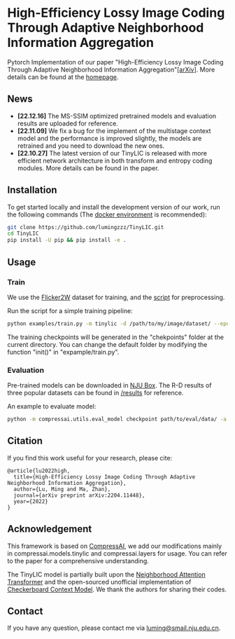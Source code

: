 # High-Efficiency Lossy Image Coding Through Adaptive Neighborhood Information Aggregation
Pytorch Implementation of our paper "High-Efficiency Lossy Image Coding Through Adaptive Neighborhood Information Aggregation"[[arXiv]](https://arxiv.org/abs/2204.11448). More details can be found at the [homepage](https://njuvision.github.io/TinyLIC/). 

## News
- __[22.12.16]__ The MS-SSIM optimized pretrained models and evaluation results are uploaded for reference.
- __[22.11.09]__ We fix a bug for the implement of the multistage context model and the performance is improved slightly, the models are retrained and you need to download the new ones.
- __[22.10.27]__ The latest version of our TinyLIC is released with more efficient network architecture in both transform and entropy coding modules. More details can be found in the paper.

## Installation
To get started locally and install the development version of our work, run the following commands (The [docker environment](https://hub.docker.com/layers/pytorch/pytorch/1.11.0-cuda11.3-cudnn8-devel/images/sha256-9bfcfa72b6b244c1fbfa24864eec97fb29cfafc065999e9a9ba913fa1e690a02?context=explore) is recommended):
```bash
git clone https://github.com/lumingzzz/TinyLIC.git
cd TinyLIC
pip install -U pip && pip install -e .
```

## Usage

### Train
We use the [Flicker2W](https://github.com/liujiaheng/CompressionData) dataset for training, and the [script](https://github.com/xyq7/InvCompress/tree/main/codes/scripts) for preprocessing.

Run the script for a simple training pipeline:
```bash
python examples/train.py -m tinylic -d /path/to/my/image/dataset/ --epochs 400 -lr 1e-4 --batch-size 8 --cuda --save
```
The training checkpoints will be generated in the "chekpoints" folder at the current directory. You can change the default folder by modifying the function "init()" in "expample/train.py".


### Evaluation
Pre-trained models can be downloaded in [NJU Box](https://box.nju.edu.cn/d/d5e8243f5e4b44848769/). The R-D results of three popular datasets can be found in [/results](https://github.com/lumingzzz/TinyLIC/tree/main/results) for reference.

An example to evaluate model:
```bash
python -m compressai.utils.eval_model checkpoint path/to/eval/data/ -a tinylic -p path/to/pretrained/model --cuda
```

## Citation
If you find this work useful for your research, please cite:

```
@article{lu2022high,
  title={High-Efficiency Lossy Image Coding Through Adaptive Neighborhood Information Aggregation},
  author={Lu, Ming and Ma, Zhan},
  journal={arXiv preprint arXiv:2204.11448},
  year={2022}
}
```

## Acknowledgement
This framework is based on [CompressAI](https://github.com/InterDigitalInc/CompressAI/), we add our modifications mainly in compressai.models.tinylic and compressai.layers for usage. You can refer to the paper for a comprehensive understanding.

The TinyLIC model is partially built upon the [Neighborhood Attention Transformer](https://github.com/SHI-Labs/Neighborhood-Attention-Transformer) and the open-sourced unofficial implementation of [Checkerboard Context Model](https://github.com/leelitian/Checkerboard-Context-Model-Pytorch). We thank the authors for sharing their codes.

## Contact
If you have any question, please contact me via luming@smail.nju.edu.cn.
